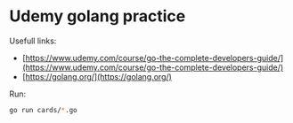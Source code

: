 # Udemy golang practice

Usefull links:
- [https://www.udemy.com/course/go-the-complete-developers-guide/](https://www.udemy.com/course/go-the-complete-developers-guide/)
- [https://golang.org/](https://golang.org/)

Run:
```sh
go run cards/*.go
```